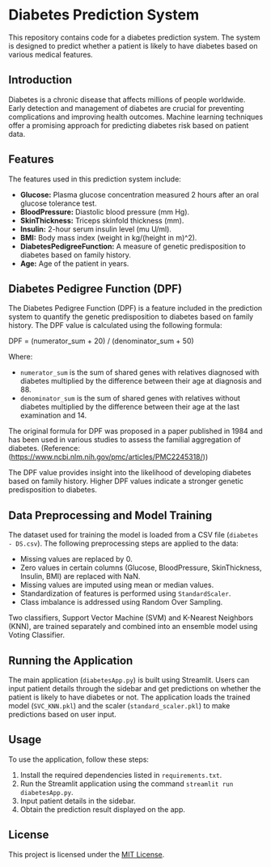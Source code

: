 # Diabetes Prediction System

This repository contains code for a diabetes prediction system. The system is designed to predict whether a patient is likely to have diabetes based on various medical features.

## Introduction

Diabetes is a chronic disease that affects millions of people worldwide. Early detection and management of diabetes are crucial for preventing complications and improving health outcomes. Machine learning techniques offer a promising approach for predicting diabetes risk based on patient data.

## Features

The features used in this prediction system include:

- **Glucose:** Plasma glucose concentration measured 2 hours after an oral glucose tolerance test.
- **BloodPressure:** Diastolic blood pressure (mm Hg).
- **SkinThickness:** Triceps skinfold thickness (mm).
- **Insulin:** 2-hour serum insulin level (mu U/ml).
- **BMI:** Body mass index (weight in kg/(height in m)^2).
- **DiabetesPedigreeFunction:** A measure of genetic predisposition to diabetes based on family history.
- **Age:** Age of the patient in years.

## Diabetes Pedigree Function (DPF)

The Diabetes Pedigree Function (DPF) is a feature included in the prediction system to quantify the genetic predisposition to diabetes based on family history. The DPF value is calculated using the following formula:

DPF = (numerator_sum + 20) / (denominator_sum + 50)

Where:
- `numerator_sum` is the sum of shared genes with relatives diagnosed with diabetes multiplied by the difference between their age at diagnosis and 88.
- `denominator_sum` is the sum of shared genes with relatives without diabetes multiplied by the difference between their age at the last examination and 14.

The original formula for DPF was proposed in a paper published in 1984 and has been used in various studies to assess the familial aggregation of diabetes. (Reference:(https://www.ncbi.nlm.nih.gov/pmc/articles/PMC2245318/))

The DPF value provides insight into the likelihood of developing diabetes based on family history. Higher DPF values indicate a stronger genetic predisposition to diabetes.

## Data Preprocessing and Model Training

The dataset used for training the model is loaded from a CSV file (`diabetes - DS.csv`). The following preprocessing steps are applied to the data:

- Missing values are replaced by 0.
- Zero values in certain columns (Glucose, BloodPressure, SkinThickness, Insulin, BMI) are replaced with NaN.
- Missing values are imputed using mean or median values.
- Standardization of features is performed using `StandardScaler`.
- Class imbalance is addressed using Random Over Sampling.

Two classifiers, Support Vector Machine (SVM) and K-Nearest Neighbors (KNN), are trained separately and combined into an ensemble model using Voting Classifier.

## Running the Application

The main application (`diabetesApp.py`) is built using Streamlit. Users can input patient details through the sidebar and get predictions on whether the patient is likely to have diabetes or not. The application loads the trained model (`SVC_KNN.pkl`) and the scaler (`standard_scaler.pkl`) to make predictions based on user input.

## Usage

To use the application, follow these steps:

1. Install the required dependencies listed in `requirements.txt`.
2. Run the Streamlit application using the command `streamlit run diabetesApp.py`.
3. Input patient details in the sidebar.
4. Obtain the prediction result displayed on the app.

## License

This project is licensed under the [MIT License](./LICENSE).
